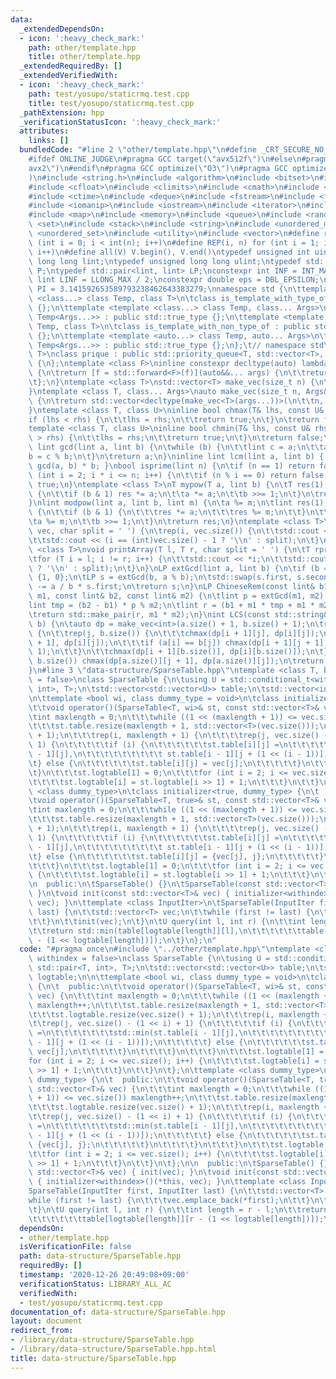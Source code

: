 ```yaml
---
data:
  _extendedDependsOn:
  - icon: ':heavy_check_mark:'
    path: other/template.hpp
    title: other/template.hpp
  _extendedRequiredBy: []
  _extendedVerifiedWith:
  - icon: ':heavy_check_mark:'
    path: test/yosupo/staticrmq.test.cpp
    title: test/yosupo/staticrmq.test.cpp
  _pathExtension: hpp
  _verificationStatusIcon: ':heavy_check_mark:'
  attributes:
    links: []
  bundledCode: "#line 2 \"other/template.hpp\"\n#define _CRT_SECURE_NO_WARNINGS\n\
    #ifdef ONLINE_JUDGE\n#pragma GCC target(\"avx512f\")\n#else\n#pragma GCC target(\"\
    avx2\")\n#endif\n#pragma GCC optimize(\"O3\")\n#pragma GCC optimize(\"unroll-loops\"\
    )\n#include <string.h>\n#include <algorithm>\n#include <bitset>\n#include <cassert>\n\
    #include <cfloat>\n#include <climits>\n#include <cmath>\n#include <complex>\n\
    #include <ctime>\n#include <deque>\n#include <fstream>\n#include <functional>\n\
    #include <iomanip>\n#include <iostream>\n#include <iterator>\n#include <list>\n\
    #include <map>\n#include <memory>\n#include <queue>\n#include <random>\n#include\
    \ <set>\n#include <stack>\n#include <string>\n#include <unordered_map>\n#include\
    \ <unordered_set>\n#include <utility>\n#include <vector>\n#define rep(i, n) for\
    \ (int i = 0; i < int(n); i++)\n#define REP(i, n) for (int i = 1; i <= int(n);\
    \ i++)\n#define all(V) V.begin(), V.end()\ntypedef unsigned int uint;\ntypedef\
    \ long long lint;\ntypedef unsigned long long ulint;\ntypedef std::pair<int, int>\
    \ P;\ntypedef std::pair<lint, lint> LP;\nconstexpr int INF = INT_MAX / 2;\nconstexpr\
    \ lint LINF = LLONG_MAX / 2;\nconstexpr double eps = DBL_EPSILON;\nconstexpr double\
    \ PI = 3.141592653589793238462643383279;\nnamespace std {\n\ttemplate <template\
    \ <class...> class Temp, class T>\n\tclass is_template_with_type_of : public std::false_type\
    \ {};\n\ttemplate <template <class...> class Temp, class... Args>\n\tclass is_template_with_type_of<Temp,\
    \ Temp<Args...>> : public std::true_type {};\n\ttemplate <template <auto...> class\
    \ Temp, class T>\n\tclass is_template_with_non_type_of : public std::false_type\
    \ {};\n\ttemplate <template <auto...> class Temp, auto... Args>\n\tclass is_template_with_non_type_of<Temp,\
    \ Temp<Args...>> : public std::true_type {};\n};\t// namespace std\ntemplate <class\
    \ T>\nclass prique : public std::priority_queue<T, std::vector<T>, std::greater<T>>\
    \ {\n};\ntemplate <class F>\ninline constexpr decltype(auto) lambda_fix(F&& f)\
    \ {\n\treturn [f = std::forward<F>(f)](auto&&... args) {\n\t\treturn f(f, std::forward<decltype(args)>(args)...);\n\
    \t};\n}\ntemplate <class T>\nstd::vector<T> make_vec(size_t n) {\n\treturn std::vector<T>(n);\n\
    }\ntemplate <class T, class... Args>\nauto make_vec(size_t n, Args&&... args)\
    \ {\n\treturn std::vector<decltype(make_vec<T>(args...))>(\n\t\tn, make_vec<T>(std::forward<Args>(args)...));\n\
    }\ntemplate <class T, class U>\ninline bool chmax(T& lhs, const U& rhs) {\n\t\
    if (lhs < rhs) {\n\t\tlhs = rhs;\n\t\treturn true;\n\t}\n\treturn false;\n}\n\
    template <class T, class U>\ninline bool chmin(T& lhs, const U& rhs) {\n\tif (lhs\
    \ > rhs) {\n\t\tlhs = rhs;\n\t\treturn true;\n\t}\n\treturn false;\n}\ninline\
    \ lint gcd(lint a, lint b) {\n\twhile (b) {\n\t\tlint c = a;\n\t\ta = b;\n\t\t\
    b = c % b;\n\t}\n\treturn a;\n}\ninline lint lcm(lint a, lint b) { return a /\
    \ gcd(a, b) * b; }\nbool isprime(lint n) {\n\tif (n == 1) return false;\n\tfor\
    \ (int i = 2; i * i <= n; i++) {\n\t\tif (n % i == 0) return false;\n\t}\n\treturn\
    \ true;\n}\ntemplate <class T>\nT mypow(T a, lint b) {\n\tT res(1);\n\twhile (b)\
    \ {\n\t\tif (b & 1) res *= a;\n\t\ta *= a;\n\t\tb >>= 1;\n\t}\n\treturn res;\n\
    }\nlint modpow(lint a, lint b, lint m) {\n\ta %= m;\n\tlint res(1);\n\twhile (b)\
    \ {\n\t\tif (b & 1) {\n\t\t\tres *= a;\n\t\t\tres %= m;\n\t\t}\n\t\ta *= a;\n\t\
    \ta %= m;\n\t\tb >>= 1;\n\t}\n\treturn res;\n}\ntemplate <class T>\nvoid printArray(std::vector<T>&\
    \ vec, char split = ' ') {\n\trep(i, vec.size()) {\n\t\tstd::cout << vec[i];\n\
    \t\tstd::cout << (i == (int)vec.size() - 1 ? '\\n' : split);\n\t}\n}\ntemplate\
    \ <class T>\nvoid printArray(T l, T r, char split = ' ') {\n\tT rprev = std::prev(r);\n\
    \tfor (T i = l; i != r; i++) {\n\t\tstd::cout << *i;\n\t\tstd::cout << (i == rprev\
    \ ? '\\n' : split);\n\t}\n}\nLP extGcd(lint a, lint b) {\n\tif (b == 0) return\
    \ {1, 0};\n\tLP s = extGcd(b, a % b);\n\tstd::swap(s.first, s.second);\n\ts.second\
    \ -= a / b * s.first;\n\treturn s;\n}\nLP ChineseRem(const lint& b1, const lint&\
    \ m1, const lint& b2, const lint& m2) {\n\tlint p = extGcd(m1, m2).first;\n\t\
    lint tmp = (b2 - b1) * p % m2;\n\tlint r = (b1 + m1 * tmp + m1 * m2) % (m1 * m2);\n\
    \treturn std::make_pair(r, m1 * m2);\n}\nint LCS(const std::string& a, const std::string&\
    \ b) {\n\tauto dp = make_vec<int>(a.size() + 1, b.size() + 1);\n\trep(i, a.size())\
    \ {\n\t\trep(j, b.size()) {\n\t\t\tchmax(dp[i + 1][j], dp[i][j]);\n\t\t\tchmax(dp[i][j\
    \ + 1], dp[i][j]);\n\t\t\tif (a[i] == b[j]) chmax(dp[i + 1][j + 1], dp[i][j] +\
    \ 1);\n\t\t}\n\t\tchmax(dp[i + 1][b.size()], dp[i][b.size()]);\n\t}\n\trep(j,\
    \ b.size()) chmax(dp[a.size()][j + 1], dp[a.size()][j]);\n\treturn dp[a.size()][b.size()];\n\
    }\n#line 3 \"data-structure/SparseTable.hpp\"\ntemplate <class T, bool withindex\
    \ = false>\nclass SparseTable {\n\tusing U = std::conditional_t<withindex, std::pair<T,\
    \ int>, T>;\n\tstd::vector<std::vector<U>> table;\n\tstd::vector<int> logtable;\n\
    \n\ttemplate <bool wi, class dummy_type = void>\n\tclass initializer {\n\t  public:\n\
    \t\tvoid operator()(SparseTable<T, wi>& st, const std::vector<T>& vec) {\n\t\t\
    \tint maxlength = 0;\n\t\t\twhile ((1 << (maxlength + 1)) <= vec.size()) maxlength++;\n\
    \t\t\tst.table.resize(maxlength + 1, std::vector<T>(vec.size()));\n\t\t\tst.logtable.resize(vec.size()\
    \ + 1);\n\t\t\trep(i, maxlength + 1) {\n\t\t\t\trep(j, vec.size() - (1 << i) +\
    \ 1) {\n\t\t\t\t\tif (i) {\n\t\t\t\t\t\tst.table[i][j] =\n\t\t\t\t\t\t\tstd::min(st.table[i\
    \ - 1][j],\n\t\t\t\t\t\t\t\t\t st.table[i - 1][j + (1 << (i - 1))]);\n\t\t\t\t\
    \t} else {\n\t\t\t\t\t\tst.table[i][j] = vec[j];\n\t\t\t\t\t}\n\t\t\t\t}\n\t\t\
    \t}\n\t\t\tst.logtable[1] = 0;\n\t\t\tfor (int i = 2; i <= vec.size(); i++) {\n\
    \t\t\t\tst.logtable[i] = st.logtable[i >> 1] + 1;\n\t\t\t}\n\t\t}\n\t};\n\ttemplate\
    \ <class dummy_type>\n\tclass initializer<true, dummy_type> {\n\t  public:\n\t\
    \tvoid operator()(SparseTable<T, true>& st, const std::vector<T>& vec) {\n\t\t\
    \tint maxlength = 0;\n\t\t\twhile ((1 << (maxlength + 1)) <= vec.size()) maxlength++;\n\
    \t\t\tst.table.resize(maxlength + 1, std::vector<T>(vec.size()));\n\t\t\tst.logtable.resize(vec.size()\
    \ + 1);\n\t\t\trep(i, maxlength + 1) {\n\t\t\t\trep(j, vec.size() - (1 << i) +\
    \ 1) {\n\t\t\t\t\tif (i) {\n\t\t\t\t\t\tst.table[i][j] =\n\t\t\t\t\t\t\tstd::min(st.table[i\
    \ - 1][j],\n\t\t\t\t\t\t\t\t\t st.table[i - 1][j + (1 << (i - 1))]);\n\t\t\t\t\
    \t} else {\n\t\t\t\t\t\tst.table[i][j] = {vec[j], j};\n\t\t\t\t\t}\n\t\t\t\t}\n\
    \t\t\t}\n\t\t\tst.logtable[1] = 0;\n\t\t\tfor (int i = 2; i <= vec.size(); i++)\
    \ {\n\t\t\t\tst.logtable[i] = st.logtable[i >> 1] + 1;\n\t\t\t}\n\t\t}\n\t};\n\
    \n  public:\n\tSparseTable() {}\n\tSparseTable(const std::vector<T>& vec) { init(vec);\
    \ }\n\tvoid init(const std::vector<T>& vec) { initializer<withindex>()(*this,\
    \ vec); }\n\ttemplate <class InputIter>\n\tSparseTable(InputIter first, InputIter\
    \ last) {\n\t\tstd::vector<T> vec;\n\t\twhile (first != last) {\n\t\t\tvec.emplace_back(*first);\n\
    \t\t}\n\t\tinit(vec);\n\t}\n\tU query(int l, int r) {\n\t\tint length = r - l;\n\
    \t\treturn std::min(table[logtable[length]][l],\n\t\t\t\t\t\ttable[logtable[length]][r\
    \ - (1 << logtable[length])]);\n\t}\n};\n"
  code: "#pragma once\n#include \"../other/template.hpp\"\ntemplate <class T, bool\
    \ withindex = false>\nclass SparseTable {\n\tusing U = std::conditional_t<withindex,\
    \ std::pair<T, int>, T>;\n\tstd::vector<std::vector<U>> table;\n\tstd::vector<int>\
    \ logtable;\n\n\ttemplate <bool wi, class dummy_type = void>\n\tclass initializer\
    \ {\n\t  public:\n\t\tvoid operator()(SparseTable<T, wi>& st, const std::vector<T>&\
    \ vec) {\n\t\t\tint maxlength = 0;\n\t\t\twhile ((1 << (maxlength + 1)) <= vec.size())\
    \ maxlength++;\n\t\t\tst.table.resize(maxlength + 1, std::vector<T>(vec.size()));\n\
    \t\t\tst.logtable.resize(vec.size() + 1);\n\t\t\trep(i, maxlength + 1) {\n\t\t\
    \t\trep(j, vec.size() - (1 << i) + 1) {\n\t\t\t\t\tif (i) {\n\t\t\t\t\t\tst.table[i][j]\
    \ =\n\t\t\t\t\t\t\tstd::min(st.table[i - 1][j],\n\t\t\t\t\t\t\t\t\t st.table[i\
    \ - 1][j + (1 << (i - 1))]);\n\t\t\t\t\t} else {\n\t\t\t\t\t\tst.table[i][j] =\
    \ vec[j];\n\t\t\t\t\t}\n\t\t\t\t}\n\t\t\t}\n\t\t\tst.logtable[1] = 0;\n\t\t\t\
    for (int i = 2; i <= vec.size(); i++) {\n\t\t\t\tst.logtable[i] = st.logtable[i\
    \ >> 1] + 1;\n\t\t\t}\n\t\t}\n\t};\n\ttemplate <class dummy_type>\n\tclass initializer<true,\
    \ dummy_type> {\n\t  public:\n\t\tvoid operator()(SparseTable<T, true>& st, const\
    \ std::vector<T>& vec) {\n\t\t\tint maxlength = 0;\n\t\t\twhile ((1 << (maxlength\
    \ + 1)) <= vec.size()) maxlength++;\n\t\t\tst.table.resize(maxlength + 1, std::vector<T>(vec.size()));\n\
    \t\t\tst.logtable.resize(vec.size() + 1);\n\t\t\trep(i, maxlength + 1) {\n\t\t\
    \t\trep(j, vec.size() - (1 << i) + 1) {\n\t\t\t\t\tif (i) {\n\t\t\t\t\t\tst.table[i][j]\
    \ =\n\t\t\t\t\t\t\tstd::min(st.table[i - 1][j],\n\t\t\t\t\t\t\t\t\t st.table[i\
    \ - 1][j + (1 << (i - 1))]);\n\t\t\t\t\t} else {\n\t\t\t\t\t\tst.table[i][j] =\
    \ {vec[j], j};\n\t\t\t\t\t}\n\t\t\t\t}\n\t\t\t}\n\t\t\tst.logtable[1] = 0;\n\t\
    \t\tfor (int i = 2; i <= vec.size(); i++) {\n\t\t\t\tst.logtable[i] = st.logtable[i\
    \ >> 1] + 1;\n\t\t\t}\n\t\t}\n\t};\n\n  public:\n\tSparseTable() {}\n\tSparseTable(const\
    \ std::vector<T>& vec) { init(vec); }\n\tvoid init(const std::vector<T>& vec)\
    \ { initializer<withindex>()(*this, vec); }\n\ttemplate <class InputIter>\n\t\
    SparseTable(InputIter first, InputIter last) {\n\t\tstd::vector<T> vec;\n\t\t\
    while (first != last) {\n\t\t\tvec.emplace_back(*first);\n\t\t}\n\t\tinit(vec);\n\
    \t}\n\tU query(int l, int r) {\n\t\tint length = r - l;\n\t\treturn std::min(table[logtable[length]][l],\n\
    \t\t\t\t\t\ttable[logtable[length]][r - (1 << logtable[length])]);\n\t}\n};"
  dependsOn:
  - other/template.hpp
  isVerificationFile: false
  path: data-structure/SparseTable.hpp
  requiredBy: []
  timestamp: '2020-12-26 20:49:08+09:00'
  verificationStatus: LIBRARY_ALL_AC
  verifiedWith:
  - test/yosupo/staticrmq.test.cpp
documentation_of: data-structure/SparseTable.hpp
layout: document
redirect_from:
- /library/data-structure/SparseTable.hpp
- /library/data-structure/SparseTable.hpp.html
title: data-structure/SparseTable.hpp
---
```

